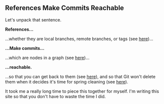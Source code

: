## References Make Commits Reachable ##

Let's unpack that sentence.

**References...**

...whether they are local branches, remote branches, or tags (see [here](http://think-like-a-git.net/sections/graphs-and-git/the-reference-reference.html))...

**...Make commits...**

...which are nodes in a graph (see [here](http://think-like-a-git.net/sections/graphs-and-git.html))...

**...reachable.**

...so that you can get back to them (see [here](http://think-like-a-git.net/sections/graph-theory/reachability.html)), and so that Git won't delete them when it decides it's time for spring cleaning (see [here](http://think-like-a-git.net/sections/graphs-and-git/garbage-collection.html)).

It took me a really long time to piece this together for myself. I'm writing this site so that you don't have to waste the time I did.

